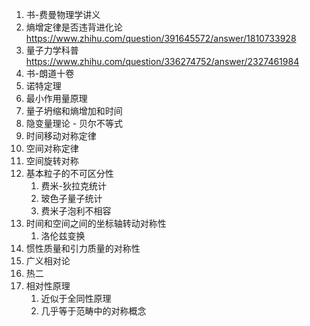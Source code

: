 1. 书-费曼物理学讲义
2. 熵增定律是否违背进化论
   https://www.zhihu.com/question/391645572/answer/1810733928
3. 量子力学科普
   https://www.zhihu.com/question/336274752/answer/2327461984
4. 书-朗道十卷
5. 诺特定理
6. 最小作用量原理
7. 量子坍缩和熵增加和时间
8. 隐变量理论 - 贝尔不等式
9. 时间移动对称定律
10. 空间对称定律
11. 空间旋转对称
12. 基本粒子的不可区分性
    1.  费米-狄拉克统计
    2.  玻色子量子统计
    3.  费米子泡利不相容
13. 时间和空间之间的坐标轴转动对称性
    1. 洛伦兹变换
14. 惯性质量和引力质量的对称性
15. 广义相对论
16. 热二
17. 相对性原理   
    1. 近似于全同性原理   
    2. 几乎等于范畴中的对称概念